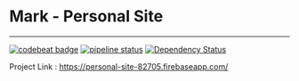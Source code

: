 # Mark - Personal Site

---

[![codebeat badge](https://codebeat.co/badges/94242a06-e246-40f8-b32e-6a0166697175)](https://codebeat.co/projects/github-com-skyrex-mark-mark-master) [![pipeline status](https://gitlab.com/skyrex-mark/mark/badges/master/pipeline.svg)](https://gitlab.com/skyrex-mark/mark/commits/master) [![Dependency Status](https://david-dm.org/skyrex-mark/mark.svg)](https://david-dm.org/skyrex-mark/mark)

Project Link : https://personal-site-82705.firebaseapp.com/
